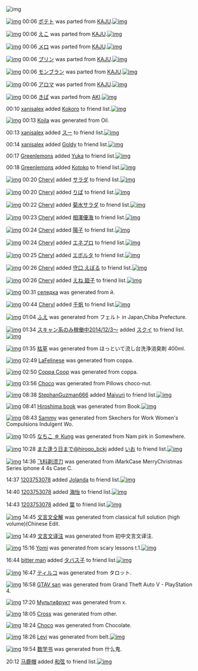 ![img](http://gdrive-cdn.herokuapp.com/537b65a5bc09f0000721dda7/512px-barcode.png)

[![img](http://www.deviantsart.com/1009epe.png)](http://www.barcodekanojo.com/kanojo/2699204/%E3%83%9D%E3%83%86%E3%83%88) 00:06 [ポテト](http://www.barcodekanojo.com/kanojo/2699204/%E3%83%9D%E3%83%86%E3%83%88) was parted from [KAJU](http://www.barcodekanojo.com/kanojo/2699204/%E3%83%9D%E3%83%86%E3%83%88).[![img](http://www.deviantsart.com/2dqd8nq.jpeg)](http://www.barcodekanojo.com/user/273454/KAJU) 

[![img](http://www.deviantsart.com/2jvgvbo.png)](http://www.barcodekanojo.com/kanojo/2251433/%E3%81%88%E3%81%93) 00:06 [えこ](http://www.barcodekanojo.com/kanojo/2251433/%E3%81%88%E3%81%93) was parted from [KAJU](http://www.barcodekanojo.com/kanojo/2251433/%E3%81%88%E3%81%93).[![img](http://www.deviantsart.com/2dqd8nq.jpeg)](http://www.barcodekanojo.com/user/273454/KAJU) 

[![img](http://www.deviantsart.com/1vkhp75.png)](http://www.barcodekanojo.com/kanojo/3141834/%E3%83%A1%E3%83%AD) 00:06 [メロ](http://www.barcodekanojo.com/kanojo/3141834/%E3%83%A1%E3%83%AD) was parted from [KAJU](http://www.barcodekanojo.com/kanojo/3141834/%E3%83%A1%E3%83%AD).[![img](http://www.deviantsart.com/2dqd8nq.jpeg)](http://www.barcodekanojo.com/user/273454/KAJU) 

[![img](http://www.deviantsart.com/3hqqcc5.png)](http://www.barcodekanojo.com/kanojo/3188891/%E3%83%97%E3%83%AA%E3%83%B3) 00:06 [プリン](http://www.barcodekanojo.com/kanojo/3188891/%E3%83%97%E3%83%AA%E3%83%B3) was parted from [KAJU](http://www.barcodekanojo.com/kanojo/3188891/%E3%83%97%E3%83%AA%E3%83%B3).[![img](http://www.deviantsart.com/2dqd8nq.jpeg)](http://www.barcodekanojo.com/user/273454/KAJU) 

[![img](http://www.deviantsart.com/2e64t6s.png)](http://www.barcodekanojo.com/kanojo/708072/%E3%83%A2%E3%83%B3%E3%83%96%E3%83%A9%E3%83%B3) 00:06 [モンブラン](http://www.barcodekanojo.com/kanojo/708072/%E3%83%A2%E3%83%B3%E3%83%96%E3%83%A9%E3%83%B3) was parted from [KAJU](http://www.barcodekanojo.com/kanojo/708072/%E3%83%A2%E3%83%B3%E3%83%96%E3%83%A9%E3%83%B3).[![img](http://www.deviantsart.com/2dqd8nq.jpeg)](http://www.barcodekanojo.com/user/273454/KAJU) 

[![img](http://www.deviantsart.com/kk2232.png)](http://www.barcodekanojo.com/kanojo/2902489/%E3%82%A2%E3%83%AD%E3%83%9E) 00:06 [アロマ](http://www.barcodekanojo.com/kanojo/2902489/%E3%82%A2%E3%83%AD%E3%83%9E) was parted from [KAJU](http://www.barcodekanojo.com/kanojo/2902489/%E3%82%A2%E3%83%AD%E3%83%9E).[![img](http://www.deviantsart.com/2dqd8nq.jpeg)](http://www.barcodekanojo.com/user/273454/KAJU) 

[![img](http://www.deviantsart.com/1bea8d.png)](http://www.barcodekanojo.com/kanojo/1877447/%E3%81%8D%E3%81%B1) 00:06 [きぱ](http://www.barcodekanojo.com/kanojo/1877447/%E3%81%8D%E3%81%B1) was parted from [AKI](http://www.barcodekanojo.com/kanojo/1877447/%E3%81%8D%E3%81%B1).[![img](http://www.deviantsart.com/1kc30mi.jpeg)](http://www.barcodekanojo.com/user/29842/AKI) 

00:10 [xanisalex](http://www.barcodekanojo.com/user/499936/xanisalex) added [Kokoro](http://www.barcodekanojo.com/kanojo/3115476/Kokoro) to friend list.[![img](http://www.deviantsart.com/1su5pl7.png)](http://www.barcodekanojo.com/kanojo/3115476/Kokoro) 

[![img](http://www.deviantsart.com/2hcrr20.png)](http://www.barcodekanojo.com/kanojo/3192210/Koila) 00:13 [Koila](http://www.barcodekanojo.com/kanojo/3192210/Koila) was generated from Oil.

00:13 [xanisalex](http://www.barcodekanojo.com/user/499936/xanisalex) added [スー](http://www.barcodekanojo.com/kanojo/2452677/%E3%82%B9%E3%83%BC) to friend list.[![img](http://www.deviantsart.com/qcdvvl.png)](http://www.barcodekanojo.com/kanojo/2452677/%E3%82%B9%E3%83%BC) 

00:14 [xanisalex](http://www.barcodekanojo.com/user/499936/xanisalex) added [Goldy](http://www.barcodekanojo.com/kanojo/2032493/Goldy) to friend list.[![img](http://www.deviantsart.com/1n2lr1g.png)](http://www.barcodekanojo.com/kanojo/2032493/Goldy) 

00:17 [Greenlemons](http://www.barcodekanojo.com/user/414132/Greenlemons) added [Yuka](http://www.barcodekanojo.com/kanojo/2634549/Yuka) to friend list.[![img](http://www.deviantsart.com/i580o1.png)](http://www.barcodekanojo.com/kanojo/2634549/Yuka) 

00:18 [Greenlemons](http://www.barcodekanojo.com/user/414132/Greenlemons) added [Kotoko](http://www.barcodekanojo.com/kanojo/2634546/Kotoko) to friend list.[![img](http://www.deviantsart.com/3tf5hqk.png)](http://www.barcodekanojo.com/kanojo/2634546/Kotoko) 

[![img](http://www.deviantsart.com/1b98j4g.jpeg)](http://www.barcodekanojo.com/user/274015/Cheryl) 00:20 [Cheryl](http://www.barcodekanojo.com/user/274015/Cheryl) added [サラダ](http://www.barcodekanojo.com/kanojo/3072743/%E3%82%B5%E3%83%A9%E3%83%80) to friend list.[![img](http://www.deviantsart.com/2vu5l40.png)](http://www.barcodekanojo.com/kanojo/3072743/%E3%82%B5%E3%83%A9%E3%83%80) 

[![img](http://www.deviantsart.com/1b98j4g.jpeg)](http://www.barcodekanojo.com/user/274015/Cheryl) 00:20 [Cheryl](http://www.barcodekanojo.com/user/274015/Cheryl) added [りぱ](http://www.barcodekanojo.com/kanojo/374271/%E3%82%8A%E3%81%B1) to friend list.[![img](http://www.deviantsart.com/3788a7s.png)](http://www.barcodekanojo.com/kanojo/374271/%E3%82%8A%E3%81%B1) 

[![img](http://www.deviantsart.com/1b98j4g.jpeg)](http://www.barcodekanojo.com/user/274015/Cheryl) 00:22 [Cheryl](http://www.barcodekanojo.com/user/274015/Cheryl) added [菊水サラダ](http://www.barcodekanojo.com/kanojo/2333410/%E8%8F%8A%E6%B0%B4%E3%82%B5%E3%83%A9%E3%83%80) to friend list.[![img](http://www.deviantsart.com/2692ur.png)](http://www.barcodekanojo.com/kanojo/2333410/%E8%8F%8A%E6%B0%B4%E3%82%B5%E3%83%A9%E3%83%80) 

[![img](http://www.deviantsart.com/1b98j4g.jpeg)](http://www.barcodekanojo.com/user/274015/Cheryl) 00:23 [Cheryl](http://www.barcodekanojo.com/user/274015/Cheryl) added [相澤優海](http://www.barcodekanojo.com/kanojo/2316319/%E7%9B%B8%E6%BE%A4%E5%84%AA%E6%B5%B7) to friend list.[![img](http://www.deviantsart.com/bdl80e.png)](http://www.barcodekanojo.com/kanojo/2316319/%E7%9B%B8%E6%BE%A4%E5%84%AA%E6%B5%B7) 

[![img](http://www.deviantsart.com/1b98j4g.jpeg)](http://www.barcodekanojo.com/user/274015/Cheryl) 00:24 [Cheryl](http://www.barcodekanojo.com/user/274015/Cheryl) added [陽子](http://www.barcodekanojo.com/kanojo/1605386/%E9%99%BD%E5%AD%90) to friend list.[![img](http://www.deviantsart.com/3ml8q9e.png)](http://www.barcodekanojo.com/kanojo/1605386/%E9%99%BD%E5%AD%90) 

[![img](http://www.deviantsart.com/1b98j4g.jpeg)](http://www.barcodekanojo.com/user/274015/Cheryl) 00:24 [Cheryl](http://www.barcodekanojo.com/user/274015/Cheryl) added [エネプロ](http://www.barcodekanojo.com/kanojo/2544979/%E3%82%A8%E3%83%8D%E3%83%97%E3%83%AD) to friend list.[![img](http://www.deviantsart.com/1kot0l.png)](http://www.barcodekanojo.com/kanojo/2544979/%E3%82%A8%E3%83%8D%E3%83%97%E3%83%AD) 

[![img](http://www.deviantsart.com/1b98j4g.jpeg)](http://www.barcodekanojo.com/user/274015/Cheryl) 00:25 [Cheryl](http://www.barcodekanojo.com/user/274015/Cheryl) added [エボルタ](http://www.barcodekanojo.com/kanojo/2787125/%E3%82%A8%E3%83%9C%E3%83%AB%E3%82%BF) to friend list.[![img](http://www.deviantsart.com/2me1shc.png)](http://www.barcodekanojo.com/kanojo/2787125/%E3%82%A8%E3%83%9C%E3%83%AB%E3%82%BF) 

[![img](http://www.deviantsart.com/1b98j4g.jpeg)](http://www.barcodekanojo.com/user/274015/Cheryl) 00:26 [Cheryl](http://www.barcodekanojo.com/user/274015/Cheryl) added [守口 えぼる](http://www.barcodekanojo.com/kanojo/2384787/%E5%AE%88%E5%8F%A3%20%E3%81%88%E3%81%BC%E3%82%8B) to friend list.[![img](http://www.deviantsart.com/1f49i5h.png)](http://www.barcodekanojo.com/kanojo/2384787/%E5%AE%88%E5%8F%A3%20%E3%81%88%E3%81%BC%E3%82%8B) 

[![img](http://www.deviantsart.com/1b98j4g.jpeg)](http://www.barcodekanojo.com/user/274015/Cheryl) 00:26 [Cheryl](http://www.barcodekanojo.com/user/274015/Cheryl) added [えね 廻子](http://www.barcodekanojo.com/kanojo/200494/%E3%81%88%E3%81%AD%20%E5%BB%BB%E5%AD%90) to friend list.[![img](http://www.deviantsart.com/32734m6.png)](http://www.barcodekanojo.com/kanojo/200494/%E3%81%88%E3%81%AD%20%E5%BB%BB%E5%AD%90) 

[![img](http://www.deviantsart.com/33o8hfu.png)](http://www.barcodekanojo.com/kanojo/3192211/%D1%81%D0%B5%D0%BB%D0%B5%D0%B4%D0%BA%D0%B0) 00:31 [селедка](http://www.barcodekanojo.com/kanojo/3192211/%D1%81%D0%B5%D0%BB%D0%B5%D0%B4%D0%BA%D0%B0) was generated from й.

[![img](http://www.deviantsart.com/1b98j4g.jpeg)](http://www.barcodekanojo.com/user/274015/Cheryl) 00:44 [Cheryl](http://www.barcodekanojo.com/user/274015/Cheryl) added [千帆](http://www.barcodekanojo.com/kanojo/2832421/%E5%8D%83%E5%B8%86) to friend list.[![img](http://www.deviantsart.com/3s5urbl.png)](http://www.barcodekanojo.com/kanojo/2832421/%E5%8D%83%E5%B8%86) 

[![img](http://www.deviantsart.com/fbpe57.png)](http://www.barcodekanojo.com/kanojo/3192212/%E3%81%B5%E3%81%88) 01:04 [ふえ](http://www.barcodekanojo.com/kanojo/3192212/%E3%81%B5%E3%81%88) was generated from フェルト in Japan,Chiba Prefecture.

[![img](http://www.deviantsart.com/99ugn1.jpeg)](http://www.barcodekanojo.com/user/6029/%E3%82%B9%E3%82%AD%E3%83%A3%E3%83%B3%E7%B3%BB%E3%81%AE%E3%81%BF%E7%A8%BC%E5%83%8D%E4%B8%AD2014%2F12%2F3%EF%BD%9E) 01:34 [スキャン系のみ稼働中2014/12/3～](http://www.barcodekanojo.com/user/6029/%E3%82%B9%E3%82%AD%E3%83%A3%E3%83%B3%E7%B3%BB%E3%81%AE%E3%81%BF%E7%A8%BC%E5%83%8D%E4%B8%AD2014%2F12%2F3%EF%BD%9E) added [スクイ](http://www.barcodekanojo.com/kanojo/2602698/%E3%82%B9%E3%82%AF%E3%82%A4) to friend list.[![img](http://www.deviantsart.com/30gersj.png)](http://www.barcodekanojo.com/kanojo/2602698/%E3%82%B9%E3%82%AF%E3%82%A4) 

[![img](http://www.deviantsart.com/soevrb.png)](http://www.barcodekanojo.com/kanojo/3192213/%E6%9E%AF%E8%8D%89) 01:35 [枯草](http://www.barcodekanojo.com/kanojo/3192213/%E6%9E%AF%E8%8D%89) was generated from ほっといて流し台洗浄消臭剤 400ml.

[![img](http://www.deviantsart.com/2muu17k.png)](http://www.barcodekanojo.com/kanojo/3192214/LaFelinese) 02:49 [LaFelinese](http://www.barcodekanojo.com/kanojo/3192214/LaFelinese) was generated from coppa.

[![img](http://www.deviantsart.com/7v7f5t.png)](http://www.barcodekanojo.com/kanojo/3192215/Coppa%20Coop) 02:50 [Coppa Coop](http://www.barcodekanojo.com/kanojo/3192215/Coppa%20Coop) was generated from coppa.

[![img](http://www.deviantsart.com/3atqdna.png)](http://www.barcodekanojo.com/kanojo/3192216/Choco) 03:56 [Choco](http://www.barcodekanojo.com/kanojo/3192216/Choco) was generated from Pillows choco-nut.

[![img](http://www.deviantsart.com/2e4vh12.jpeg)](http://www.barcodekanojo.com/user/499939/StephanGuzman666) 08:38 [StephanGuzman666](http://www.barcodekanojo.com/user/499939/StephanGuzman666) added [Maiyuri](http://www.barcodekanojo.com/kanojo/2585059/Maiyuri) to friend list.[![img](http://www.deviantsart.com/3v0pi5n.png)](http://www.barcodekanojo.com/kanojo/2585059/Maiyuri) 

[![img](http://www.deviantsart.com/3nhiuka.png)](http://www.barcodekanojo.com/kanojo/3192217/Hiroshima%20book) 08:41 [Hiroshima book](http://www.barcodekanojo.com/kanojo/3192217/Hiroshima%20book) was generated from Book.[![img](http://www.deviantsart.com/1jt9vrj.jpeg)](http://www.barcodekanojo.com/product_images/barcode/6017434/1422574857/Book.jpg) 

[![img](http://www.deviantsart.com/27c3igg.png)](http://www.barcodekanojo.com/kanojo/3192218/Sammy) 08:43 [Sammy](http://www.barcodekanojo.com/kanojo/3192218/Sammy) was generated from Skechers for Work Women's Compulsions Indulgent Wo.

[![img](http://www.deviantsart.com/4fpn2t.png)](http://www.barcodekanojo.com/kanojo/3192219/%E3%81%AA%E3%81%A1%E3%81%93%20%E2%98%86%20Kung) 10:05 [なちこ ☆ Kung](http://www.barcodekanojo.com/kanojo/3192219/%E3%81%AA%E3%81%A1%E3%81%93%20%E2%98%86%20Kung) was generated from Nam pirk in Somewhere.

[![img](http://www.deviantsart.com/2pb6b61.jpeg)](http://www.barcodekanojo.com/user/14376/%E3%81%BE%E3%81%9F%E9%80%A2%E3%81%86%E6%97%A5%E3%81%BE%E3%81%A7%40hiroqo_bckj) 10:28 [また逢う日まで@hiroqo_bckj](http://www.barcodekanojo.com/user/14376/%E3%81%BE%E3%81%9F%E9%80%A2%E3%81%86%E6%97%A5%E3%81%BE%E3%81%A7%40hiroqo_bckj) added [いお](http://www.barcodekanojo.com/kanojo/47627/%E3%81%84%E3%81%8A) to friend list.[![img](http://www.deviantsart.com/2o0u9ig.png)](http://www.barcodekanojo.com/kanojo/47627/%E3%81%84%E3%81%8A) 

[![img](http://www.deviantsart.com/1q0nqri.png)](http://www.barcodekanojo.com/kanojo/3192220/%E9%A3%9E%E7%A7%91%E5%89%83%E9%A1%BB%E5%88%80) 14:36 [飞科剃须刀](http://www.barcodekanojo.com/kanojo/3192220/%E9%A3%9E%E7%A7%91%E5%89%83%E9%A1%BB%E5%88%80) was generated from iMarkCase MerryChristmas Series iphone 4 4s Case C.

14:37 [1203753078](http://www.barcodekanojo.com/user/476224/1203753078) added [Jolanda](http://www.barcodekanojo.com/kanojo/2679843/Jolanda) to friend list.[![img](http://www.deviantsart.com/sj4h7r.png)](http://www.barcodekanojo.com/kanojo/2679843/Jolanda) 

14:40 [1203753078](http://www.barcodekanojo.com/user/476224/1203753078) added [海怡](http://www.barcodekanojo.com/kanojo/2998208/%E6%B5%B7%E6%80%A1) to friend list.[![img](http://www.deviantsart.com/2obuq9k.png)](http://www.barcodekanojo.com/kanojo/2998208/%E6%B5%B7%E6%80%A1) 

14:43 [1203753078](http://www.barcodekanojo.com/user/476224/1203753078) added [葉](http://www.barcodekanojo.com/kanojo/2715141/%E8%91%89) to friend list.[![img](http://www.deviantsart.com/3dkj3op.png)](http://www.barcodekanojo.com/kanojo/2715141/%E8%91%89) 

[![img](http://www.deviantsart.com/3jk22sn.png)](http://www.barcodekanojo.com/kanojo/3192221/%E6%96%87%E8%A8%80%E6%96%87%E5%85%A8%E8%A7%A3) 14:45 [文言文全解](http://www.barcodekanojo.com/kanojo/3192221/%E6%96%87%E8%A8%80%E6%96%87%E5%85%A8%E8%A7%A3) was generated from classical full solution (high volume)(Chinese Edit.

[![img](http://www.deviantsart.com/21alttn.png)](http://www.barcodekanojo.com/kanojo/3192222/%E6%96%87%E8%A8%80%E6%96%87%E8%AF%91%E6%B3%A8) 14:49 [文言文译注](http://www.barcodekanojo.com/kanojo/3192222/%E6%96%87%E8%A8%80%E6%96%87%E8%AF%91%E6%B3%A8) was generated from 初中文言文译注.

[![img](http://www.deviantsart.com/fcevul.png)](http://www.barcodekanojo.com/kanojo/3192223/Yomi) 15:16 [Yomi](http://www.barcodekanojo.com/kanojo/3192223/Yomi) was generated from scary lessons t.1.[![img](http://www.deviantsart.com/1d9g03b.jpeg)](http://www.barcodekanojo.com/product_images/barcode/6017444/1422598553/scary%20lessons%20t.1.jpg) 

16:44 [bitter man](http://www.barcodekanojo.com/user/499942/bitter%20man) added [タバス子](http://www.barcodekanojo.com/kanojo/15122/%E3%82%BF%E3%83%90%E3%82%B9%E5%AD%90) to friend list.[![img](http://www.deviantsart.com/33sbq0e.png)](http://www.barcodekanojo.com/kanojo/15122/%E3%82%BF%E3%83%90%E3%82%B9%E5%AD%90) 

[![img](http://www.deviantsart.com/1bi624d.png)](http://www.barcodekanojo.com/kanojo/3192224/%E3%83%86%E3%82%A3%E3%83%AB%E3%82%B3) 16:47 [ティルコ](http://www.barcodekanojo.com/kanojo/3192224/%E3%83%86%E3%82%A3%E3%83%AB%E3%82%B3) was generated from タロット.

[![img](http://www.deviantsart.com/2u702i5.png)](http://www.barcodekanojo.com/kanojo/3192225/GTAV%20san) 16:58 [GTAV san](http://www.barcodekanojo.com/kanojo/3192225/GTAV%20san) was generated from Grand Theft Auto V - PlayStation 4.

[![img](http://www.deviantsart.com/2fgcil1.png)](http://www.barcodekanojo.com/kanojo/3192226/%D0%9C%D1%83%D0%BB%D1%8C%D1%82%D0%B8%D1%84%D1%80%D1%83%D0%BA%D1%82) 17:20 [Мультифрукт](http://www.barcodekanojo.com/kanojo/3192226/%D0%9C%D1%83%D0%BB%D1%8C%D1%82%D0%B8%D1%84%D1%80%D1%83%D0%BA%D1%82) was generated from х.

[![img](http://www.deviantsart.com/2g44rdt.png)](http://www.barcodekanojo.com/kanojo/3192227/Cross) 18:05 [Cross](http://www.barcodekanojo.com/kanojo/3192227/Cross) was generated from other.

[![img](http://www.deviantsart.com/ki2evr.png)](http://www.barcodekanojo.com/kanojo/3192228/Choco) 18:24 [Choco](http://www.barcodekanojo.com/kanojo/3192228/Choco) was generated from Chocolate.

[![img](http://www.deviantsart.com/2m9n916.png)](http://www.barcodekanojo.com/kanojo/3192229/Levi) 18:26 [Levi](http://www.barcodekanojo.com/kanojo/3192229/Levi) was generated from belt.[![img](http://www.deviantsart.com/3svqll2.jpeg)](http://www.barcodekanojo.com/product_images/barcode/6017451/1422609958/belt.jpg) 

[![img](http://www.deviantsart.com/1vh20o4.png)](http://www.barcodekanojo.com/kanojo/3192230/%E6%95%B0%E5%AD%A6%E4%B9%A6) 19:54 [数学书](http://www.barcodekanojo.com/kanojo/3192230/%E6%95%B0%E5%AD%A6%E4%B9%A6) was generated from 什么鬼.

20:12 [马鹿帽](http://www.barcodekanojo.com/user/471860/%E9%A9%AC%E9%B9%BF%E5%B8%BD) added [和弦](http://www.barcodekanojo.com/kanojo/2909472/%E5%92%8C%E5%BC%A6) to friend list.[![img](http://www.deviantsart.com/3drq0rl.png)](http://www.barcodekanojo.com/kanojo/2909472/%E5%92%8C%E5%BC%A6) 

